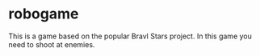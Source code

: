 # robogame
This is a game based on the popular Bravl Stars project. In this game you need to shoot at enemies.
